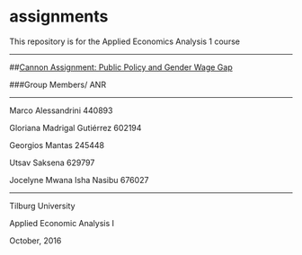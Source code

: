 # assignments
This repository is for the Applied Economics Analysis 1 course 
___

##[Cannon Assignment: Public Policy and Gender Wage Gap](https://github.com/gmantas93/assignments/blob/master/Canon.md)

###Group Members/ ANR
___
Marco Alessandrini 440893

Gloriana Madrigal Gutiérrez 602194

Georgios Mantas 245448

Utsav Saksena 629797

Jocelyne Mwana Isha Nasibu 676027
___

Tilburg University

Applied Economic Analysis I

October, 2016

